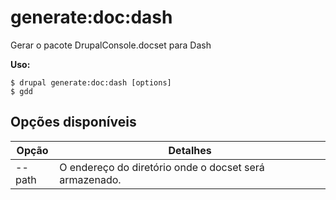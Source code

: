 # generate:doc:dash
Gerar o pacote DrupalConsole.docset para Dash

**Uso:**
```
$ drupal generate:doc:dash [options] 
$ gdd  
```

## Opções disponíveis
Opção | Detalhes
-------|-------------
--path | O endereço do diretório onde o docset será armazenado.
